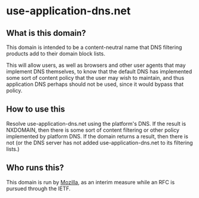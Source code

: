 # use-application-dns.net

## What is this domain?

This domain is intended to be a content-neutral name that DNS filtering products add to their domain block lists.

This will allow users, as well as browsers and other user agents that may implement DNS themselves, to know that the default DNS has implemented some sort of content policy that the user may wish to maintain, and thus application DNS perhaps should not be used, since it would bypass that policy.

## How to use this

Resolve use-application-dns.net using the platform's DNS. If the result is NXDOMAIN, then there is some sort of content filtering or other policy implemented by platform DNS. If the domain returns a result, then there is not (or the DNS server has not added use-application-dns.net to its filtering lists.)

## Who runs this?

This domain is run by [Mozilla](https://mozilla.org), as an interim measure while an RFC is pursued through the IETF.
